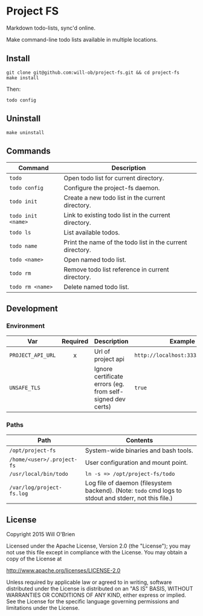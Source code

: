 Project FS
=========

Markdown todo-lists, sync'd online.

Make command-line todo lists available in multiple locations.

Install
------------

```
git clone git@github.com:will-ob/project-fs.git && cd project-fs
make install
```

Then:

```
todo config
```

Uninstall
-------------

```
make uninstall
```

Commands
---------------

| Command  | Description  |
|---|---|
| `todo`  | Open todo list for current directory. |
| `todo config` | Configure the project-fs daemon. |
| `todo init`  | Create a new todo list in the current directory. |
| `todo init <name> `| Link to existing todo list in the current directory. |
| `todo ls`  | List available todos. |
| `todo name`  | Print the name of the todo list in the current directory. |
| `todo <name>` | Open named todo list. |
| `todo rm` | Remove todo list reference in current directory. |
| `todo rm <name>` | Delete named todo list. |


Development
--------------------

### Environment

| Var  | Required  | Description | Example |
|---|:-:|---|---|
| `PROJECT_API_URL`     | x | Url of project api | `http://localhost:3333/projects/`  |
| `UNSAFE_TLS`     |   | Ignore certificate errors (eg. from self-signed dev certs) | `true`  |


### Paths

| Path  | Contents |
|---|---|
| `/opt/project-fs`  | System-wide binaries and bash tools. |
| `/home/<user>/.project-fs` | User configuration and mount point. |
| `/usr/local/bin/todo` | `ln -s => /opt/project-fs/todo` |
| `/var/log/project-fs.log` | Log file of daemon (filesystem backend). (Note: `todo` cmd logs to stdout and stderr, not this file.)|

License
-------------

Copyright 2015 Will O'Brien

Licensed under the Apache License, Version 2.0 (the "License");
you may not use this file except in compliance with the License.
You may obtain a copy of the License at

  http://www.apache.org/licenses/LICENSE-2.0

Unless required by applicable law or agreed to in writing, software
distributed under the License is distributed on an "AS IS" BASIS,
WITHOUT WARRANTIES OR CONDITIONS OF ANY KIND, either express or implied.
See the License for the specific language governing permissions and
limitations under the License.

